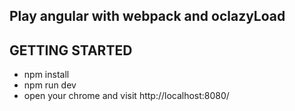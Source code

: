 Play angular with webpack and oclazyLoad
---

## GETTING STARTED

- npm install
- npm run dev
- open your chrome and visit http://localhost:8080/
